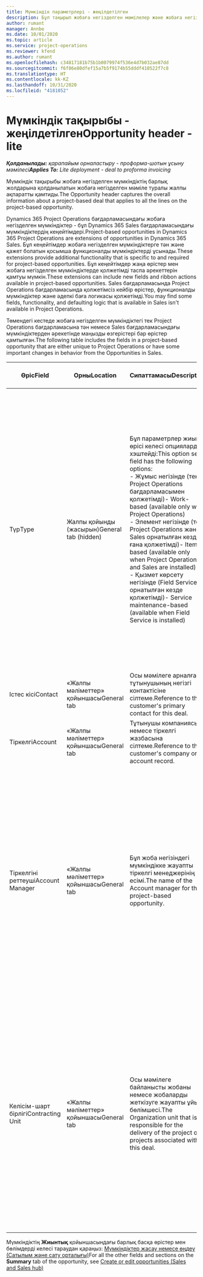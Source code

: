 ```yaml
---
title: Мүмкіндік параметрлері - жеңілдетілген
description: Бұл тақырып жобаға негізделген мәмілелер және жобаға негізделген мүмкіндіктер туралы ақпарат береді.
author: rumant
manager: Annbe
ms.date: 10/01/2020
ms.topic: article
ms.service: project-operations
ms.reviewer: kfend
ms.author: rumant
ms.openlocfilehash: c34817181b75b1b0079974f536e4d7b032ae87dd
ms.sourcegitcommit: f6f86e80dfef15a7b5f9174b55dddf410522f7c8
ms.translationtype: HT
ms.contentlocale: kk-KZ
ms.lasthandoff: 10/31/2020
ms.locfileid: "4181052"
---
```

# <a name="opportunity-header---lite"></a><span data-ttu-id="b6da7-103">Мүмкіндік тақырыбы - жеңілдетілген</span><span class="sxs-lookup"><span data-stu-id="b6da7-103">Opportunity header - lite</span></span>

<span data-ttu-id="b6da7-104">_**Қолданылады:** қарапайым орналастыру - проформа-шотын ұсыну мәмілесі_</span><span class="sxs-lookup"><span data-stu-id="b6da7-104">_**Applies To:** Lite deployment - deal to proforma invoicing_</span></span>

<span data-ttu-id="b6da7-105">Мүмкіндік тақырыбы жобаға негізделген мүмкіндіктің барлық жолдарына қолданылатын жобаға негізделген мәміле туралы жалпы ақпаратты қамтиды.</span><span class="sxs-lookup"><span data-stu-id="b6da7-105">The Opportunity header captures the overall information about a project-based deal that applies to all the lines on the project-based opportunity.</span></span>

<span data-ttu-id="b6da7-106">Dynamics 365 Project Operations бағдарламасындағы жобаға негізделген мүмкіндіктер - бұл Dynamics 365 Sales бағдарламасындағы мүмкіндіктердің кеңейтімдері.</span><span class="sxs-lookup"><span data-stu-id="b6da7-106">Project-based opportunities in Dynamics 365 Project Operations are extensions of opportunities in Dynamics 365 Sales.</span></span> <span data-ttu-id="b6da7-107">Бұл кеңейтімдер жобаға негізделген мүмкіндіктерге тән және қажет болатын қосымша функционалды мүмкіндіктерді ұсынады.</span><span class="sxs-lookup"><span data-stu-id="b6da7-107">These extensions provide additional functionality that is specific to and required for project-based opportunities.</span></span> <span data-ttu-id="b6da7-108">Бұл кеңейтімдер жаңа өрістер мен жобаға негізделген мүмкіндіктерде қолжетімді таспа әрекеттерін қамтуы мүмкін.</span><span class="sxs-lookup"><span data-stu-id="b6da7-108">These extensions can include new fields and ribbon actions available in project-based opportunities.</span></span> <span data-ttu-id="b6da7-109">Sales бағдарламасында Project Operations бағдарламасында қолжетімсіз кейбір өрістер, функционалды мүмкіндіктер және әдепкі баға логикасы қолжетімді.</span><span class="sxs-lookup"><span data-stu-id="b6da7-109">You may find some fields, functionality, and defaulting logic that is available in Sales isn't available in Project Operations.</span></span>

<span data-ttu-id="b6da7-110">Төмендегі кестеде жобаға негізделген мүмкіндіктегі тек Project Operations бағдарламасына тән немесе Sales бағдарламасындағы мүмкіндіктерден әрекетінде маңызды өзгерістері бар өрістер қамтылған.</span><span class="sxs-lookup"><span data-stu-id="b6da7-110">The following table includes the fields in a project-based opportunity that are either unique to Project Operations or have some important changes in behavior from the Opportunities in Sales.</span></span>

| <span data-ttu-id="b6da7-111">**Өріс**</span><span class="sxs-lookup"><span data-stu-id="b6da7-111">**Field**</span></span> | <span data-ttu-id="b6da7-112">**Орны**</span><span class="sxs-lookup"><span data-stu-id="b6da7-112">**Location**</span></span> | <span data-ttu-id="b6da7-113">**Сипаттамасы**</span><span class="sxs-lookup"><span data-stu-id="b6da7-113">**Description**</span></span> | <span data-ttu-id="b6da7-114">**Төменгі әсер**</span><span class="sxs-lookup"><span data-stu-id="b6da7-114">**Downstream impact**</span></span> |
| --- | --- | --- | --- |
| <span data-ttu-id="b6da7-115">Түр</span><span class="sxs-lookup"><span data-stu-id="b6da7-115">Type</span></span> | <span data-ttu-id="b6da7-116">Жалпы қойынды (жасырын)</span><span class="sxs-lookup"><span data-stu-id="b6da7-116">General tab (hidden)</span></span> | <span data-ttu-id="b6da7-117">Бұл параметрлер жиыны өрісі келесі опцияларды хэштейді:</span><span class="sxs-lookup"><span data-stu-id="b6da7-117">This option set field has the following options:</span></span></br><span data-ttu-id="b6da7-118">- Жұмыс негізінде (тек Project Operations бағдарламасымен қолжетімді)</span><span class="sxs-lookup"><span data-stu-id="b6da7-118">- Work-based (available only with Project Operations)</span></span></br><span data-ttu-id="b6da7-119">- Элемент негізінде (тек Project Operations және Sales орнатылған кезде ғана қолжетімді)</span><span class="sxs-lookup"><span data-stu-id="b6da7-119">- Item-based (available only when Project Operations and Sales are installed)</span></span></br><span data-ttu-id="b6da7-120">- Қызмет көрсету негізінде (Field Service орнатылған кезде қолжетімді)</span><span class="sxs-lookup"><span data-stu-id="b6da7-120">- Service maintenance-based (available when Field Service is installed)</span></span> | <span data-ttu-id="b6da7-121">Project Operations бағдарламасын пайдаланған кезде, бұл өрістің мәні автоматты түрде мүмкіндікті жоба негізінде жіктейтін **Жұмыс негізінде** мәніне орнатылады.</span><span class="sxs-lookup"><span data-stu-id="b6da7-121">When you use Project Operations, this field value is automatically set to **Work-based** which classifies the Opportunity as project-based.</span></span> <span data-ttu-id="b6da7-122">Осы мәміле үшін алдағы сатылым процестеріндегі барлық жобаға тән кеңейтімдер мен функционалды мүмкіндікті іске қосу үшін мүмкіндік жобаға негізделген болуы қажет.</span><span class="sxs-lookup"><span data-stu-id="b6da7-122">An Opportunity should be project-based to enable all project-specific extensions and functionality in the downstream sales process for this deal.</span></span> |
| <span data-ttu-id="b6da7-123">Істес кісі</span><span class="sxs-lookup"><span data-stu-id="b6da7-123">Contact</span></span> | <span data-ttu-id="b6da7-124">«Жалпы мәліметтер» қойыншасы</span><span class="sxs-lookup"><span data-stu-id="b6da7-124">General tab</span></span> | <span data-ttu-id="b6da7-125">Осы мәмілеге арналған тұтынушының негізгі контактісіне сілтеме.</span><span class="sxs-lookup"><span data-stu-id="b6da7-125">Reference to the customer's primary contact for this deal.</span></span> | |
| <span data-ttu-id="b6da7-126">Тіркелгі</span><span class="sxs-lookup"><span data-stu-id="b6da7-126">Account</span></span> | <span data-ttu-id="b6da7-127">«Жалпы мәліметтер» қойыншасы</span><span class="sxs-lookup"><span data-stu-id="b6da7-127">General tab</span></span> | <span data-ttu-id="b6da7-128">Тұтынушы компаниясына немесе тіркелгі жазбасына сілтеме.</span><span class="sxs-lookup"><span data-stu-id="b6da7-128">Reference to the customer's company or account record.</span></span> | |
| <span data-ttu-id="b6da7-129">Тіркелгіні реттеуші</span><span class="sxs-lookup"><span data-stu-id="b6da7-129">Account Manager</span></span> | <span data-ttu-id="b6da7-130">«Жалпы мәліметтер» қойыншасы</span><span class="sxs-lookup"><span data-stu-id="b6da7-130">General tab</span></span> | <span data-ttu-id="b6da7-131">Бұл жоба негізіндегі мүмкіндікке жауапты тіркелгі менеджерінің есімі.</span><span class="sxs-lookup"><span data-stu-id="b6da7-131">The name of the Account manager for this project-based opportunity.</span></span> | <span data-ttu-id="b6da7-132">Тіркелгі менеджері осы жобаны аяқтау арқылы тұтынушымен қарым-қатынасты басқаруға жауапты.</span><span class="sxs-lookup"><span data-stu-id="b6da7-132">The Account manager is responsible for managing the relationship with the customer through the completion of this project.</span></span> <span data-ttu-id="b6da7-133">Тіркелгі менеджерімен байланыстырылған тіркелетін ресурстардың жазбасына сүйене отырып, келісім-шарт бірлігі әдепкі мәнді қабылдайды.</span><span class="sxs-lookup"><span data-stu-id="b6da7-133">Based on the bookable resource record tied to the Account manager, the contracting unit is defaulted.</span></span> |
| <span data-ttu-id="b6da7-134">Келісім-шарт бірлігі</span><span class="sxs-lookup"><span data-stu-id="b6da7-134">Contracting Unit</span></span> | <span data-ttu-id="b6da7-135">«Жалпы мәліметтер» қойыншасы</span><span class="sxs-lookup"><span data-stu-id="b6da7-135">General tab</span></span> | <span data-ttu-id="b6da7-136">Осы мәмілеге байланысты жобаны немесе жобаларды жеткізуге жауапты ұйым бөлімшесі.</span><span class="sxs-lookup"><span data-stu-id="b6da7-136">The Organization unit that is responsible for the delivery of the project or projects associated with this deal.</span></span> | <span data-ttu-id="b6da7-137">Келісім-шарт бөлімшесі - бұл мәміле жабылғаннан кейін жоба(лар)ды аяқтайтын компанияның бөлімі.</span><span class="sxs-lookup"><span data-stu-id="b6da7-137">The contracting unit is the division of the company that will complete the project(s) after the deal is closed.</span></span> <span data-ttu-id="b6da7-138">Әрбір келісім-шартқа отыратын бөлімшенің валютасы бар және ол валюта жоба барысында болжалды және нақты құн туралы есеп беру үшін қолданылады.</span><span class="sxs-lookup"><span data-stu-id="b6da7-138">Every contracting unit has a currency, and this currency is used to report estimated and actual costs incurred during the project.</span></span> |

<span data-ttu-id="b6da7-139">Мүмкіндіктің **Жиынтық** қойыншасындағы барлық басқа өрістер мен бөлімдерді келесі тараудан қараңыз: [Мүмкіндіктер жасау немесе өңдеу (Сатылым және сату орталығы)](https://docs.microsoft.com/dynamics365/sales-enterprise/create-edit-opportunity-sales)</span><span class="sxs-lookup"><span data-stu-id="b6da7-139">For all the other fields and sections on the **Summary** tab of the opportunity, see [Create or edit opportunities (Sales and Sales hub)](https://docs.microsoft.com/dynamics365/sales-enterprise/create-edit-opportunity-sales)</span></span>

